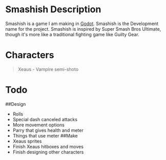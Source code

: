 # Smashish Description

Smashish is a game I am making in [Godot](https://godotengine.org/). Smashish is the Development name for the project.
Smashish is inspired by Super Smash Bros Ultimate, though it's more like a traditional fighting game like Guilty Gear.

# Characters
> Xeaus - Vampire semi-shoto

# Todo

##Design
* Rolls
* Special dash canceled attacks
* More movement options
* Parry that gives health and meter
* Things that use meter
##Make
* Xeaus sprites
* Finish Xeaus hitboxes and moves
* Finish designing other characters
